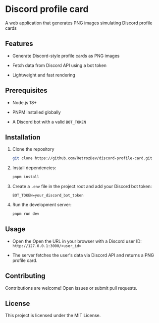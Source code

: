# Discord profile card

A web application that generates PNG images simulating Discord profile cards

## Features

-   Generate Discord-style profile cards as PNG images

-   Fetch data from Discord API using a bot token

-   Lightweight and fast rendering

## Prerequisites

-   Node.js 18+

-   PNPM installed globally

-   A Discord bot with a valid `BOT_TOKEN`

## Installation

1. Clone the repository
    ```bash
    git clone https://github.com/RetrozDev/discord-profile-card.git
    ```
2. Install dependencies:

    ```bash
    pnpm install
    ```

3. Create a `.env` file in the project root and add your Discord bot token:

    ```properties
    BOT_TOKEN=your_discord_bot_token
    ```

4. Run the development server:
    ```bash
    pnpm run dev
    ```

## Usage

-   Open the Open the URL in your browser with a Discord user ID:
    `http://127.0.0.1:3000/<user_id>`

-   The server fetches the user's data via Discord API and returns a PNG profile card.

## Contributing 
Contributions are welcome!
Open issues or submit pull requests.

## License
This project is licensed under the MIT License.